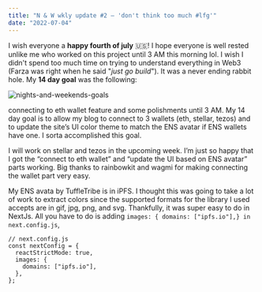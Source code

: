 ```yaml
---
title: "N & W wkly update #2 — 'don't think too much #lfg'"
date: "2022-07-04"
---
```


I wish everyone a **happy fourth of july** 🇺🇸! I hope everyone is well rested unlike me who worked on this project until 3 AM this morning lol. I wish I didn't spend too much time on trying to understand everything in Web3 (Farza was right when he said "_just go build_"). It was a never ending rabbit hole. My **14 day goal** was the following:

![nights-and-weekends-goals](/nw-goals.png)

connecting to eth wallet feature and some polishments until 3 AM. My 14 day goal is to allow my blog to connect to 3 wallets (eth, stellar, tezos) and to update the site’s UI color theme to match the ENS avatar if ENS wallets have one. I sorta accomplished this goal.

I will work on stellar and tezos in the upcoming week. I’m just so happy that I got the “connect to eth wallet” and “update the UI based on ENS avatar” parts working. Big thanks to rainbowkit and wagmi for making connecting the wallet part very easy.

My ENS avata by TuffleTribe is in iPFS. I thought this was going to take a lot of work to extract colors since the supported formats for the library I used accepts are in gif, jpg, png, and svg. Thankfully, it was super easy to do in NextJs. All you have to do is adding `images: { domains: ["ipfs.io"],} in next.config.js`,

```
// next.config.js
const nextConfig = {
  reactStrictMode: true,
  images: {
    domains: ["ipfs.io"],
  },
};
```
